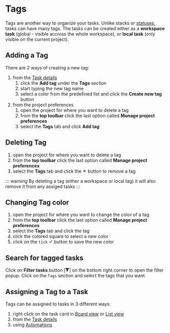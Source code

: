 # Tags

Tags are another way to organize your tasks. Unlike stacks or [statuses](./statuses.md), tasks can have many tags. The tasks can be created either as a **workspace task** (global - visible accross the whole workspace), or **local task** (only visible on the current project).

## Adding a Tag

There are 2 ways of creating a new tag:

1. from the [Task details](./task-details.md)
    1. click the **Add tag** under the **Tags** section
    2. start typing the new tag name
    3. select a color from the predefined list and click the **Create new tag** button
2. from the project preferences
    1. open the project for where you want to delete a tag
    2. from the **top toolbar** click the last option called **Manage project preferences**
    3. select the **Tags** tab and click **Add tag**

## Deleting Tag

1. open the project for where you want to delete a tag
2. from the **top toolbar** click the last option called **Manage project preferences**
3. select the **Tags** tab and click the <svg xmlns="http://www.w3.org/2000/svg" width="12" height="12" viewBox="0 0 20 20"><path fill-rule="evenodd" clip-rule="evenodd" d="M11.41,10l4.29-4.29C15.89,5.53,16,5.28,16,5c0-0.55-0.45-1-1-1 c-0.28,0-0.53,0.11-0.71,0.29L10,8.59L5.71,4.29C5.53,4.11,5.28,4,5,4C4.45,4,4,4.45,4,5c0,0.28,0.11,0.53,0.29,0.71L8.59,10 l-4.29,4.29C4.11,14.47,4,14.72,4,15c0,0.55,0.45,1,1,1c0.28,0,0.53-0.11,0.71-0.29L10,11.41l4.29,4.29 C14.47,15.89,14.72,16,15,16c0.55,0,1-0.45,1-1c0-0.28-0.11-0.53-0.29-0.71L11.41,10z"/></svg> button to remove a tag

::: warning
By deleting a tag (either a workspace or local tag) it will also remove it from any assiged tasks
:::

## Changing Tag color

1. open the project for where you want to change the color of a tag
2. from the **top toolbar** click the last option called **Manage project preferences**
3. select the **Tags** tab and click the tag
4. click the colored square to select a new color
5. click on the `tick` <svg xmlns="http://www.w3.org/2000/svg" width="12" height="12" viewBox="0 0 20 20"><path fill-rule="evenodd" clip-rule="evenodd" d="M17,4c-0.28,0-0.53,0.11-0.71,0.29L7,13.59l-3.29-3.29C3.53,10.11,3.28,10,3,10 c-0.55,0-1,0.45-1,1c0,0.28,0.11,0.53,0.29,0.71l4,4C6.47,15.89,6.72,16,7,16s0.53-0.11,0.71-0.29l10-10C17.89,5.53,18,5.28,18,5 C18,4.45,17.55,4,17,4z"/></svg> button to save the new color 

## Search for tagged tasks

Click on **Filter tasks** button [<svg xmlns="http://www.w3.org/2000/svg" viewBox="0 0 20 20" width="12" height="12"><path fill-rule="evenodd" clip-rule="evenodd" d="M18,1H2C1.45,1,1,1.45,1,2c0,0.28,0.11,0.53,0.29,0.71L7,8.41V18 c0,0.55,0.45,1,1,1c0.28,0,0.53-0.11,0.71-0.29l4-4C12.89,14.53,13,14.28,13,14V8.41l5.71-5.71C18.89,2.53,19,2.28,19,2 C19,1.45,18.55,1,18,1z"/></svg>] on the bottom right corner to open the filter popup. Click on the `Tags` section and select the tags that you want.

## Assigning a Tag to a Task

Tags can be assigned to tasks in 3 different ways:

1. right click on the task card in [Board view](./board-view.md) or [List view](./list-view.md)
2. from the [Task details](./task-details.md)
3. using [Automations](./automations.md)